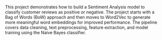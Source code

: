 This project demonstrates how to build a Sentiment Analysis model to classify customer reviews as positive or negative.
The project starts with a Bag of Words (BoW) approach and then moves to Word2Vec to generate more meaningful word embeddings for improved performance.
The pipeline covers data cleaning, text preprocessing, feature extraction, and model training using the Naive Bayes classifier.
